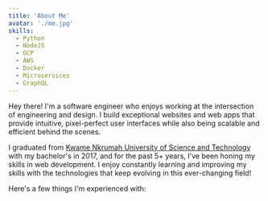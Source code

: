 ```yaml
---
title: 'About Me'
avatar: './me.jpg'
skills:
  - Python
  - NodeJS
  - GCP
  - AWS
  - Docker
  - Microservices
  - GraphQL
---
```


Hey there! I'm a software engineer who enjoys working at the intersection of engineering and design. I build exceptional websites and web apps that provide intuitive, pixel-perfect user interfaces while also being scalable and efficient behind the scenes.

I graduated from [Kwame Nkrumah University of Science and Technology](https://www.knust.edu.gh/) with my bachelor's in 2017, and for the past 5+ years, I've been honing my skills in web development. I enjoy constantly learning and improving my skills with the technologies that keep evolving in this ever-changing field!

Here's a few things I'm experienced with:

